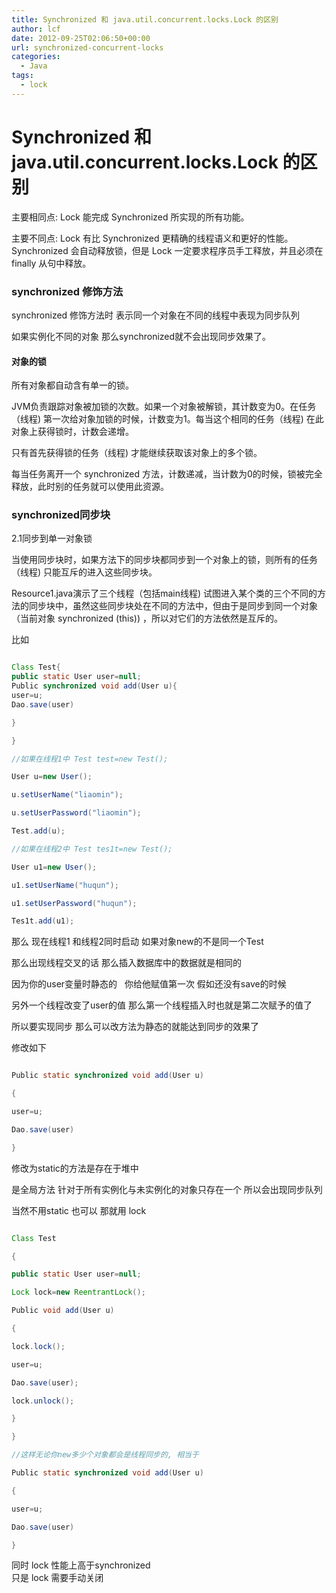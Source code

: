 ```yaml
---
title: Synchronized 和 java.util.concurrent.locks.Lock 的区别
author: lcf
date: 2012-09-25T02:06:50+00:00
url: synchronized-concurrent-locks
categories:
  - Java
tags:
  - lock
---
```

# Synchronized 和 java.util.concurrent.locks.Lock 的区别

主要相同点: Lock 能完成 Synchronized 所实现的所有功能。

主要不同点: Lock 有比 Synchronized 更精确的线程语义和更好的性能。Synchronized 会自动释放锁，但是 Lock 一定要求程序员手工释放，并且必须在 finally 从句中释放。

### synchronized 修饰方法
synchronized 修饰方法时 表示同一个对象在不同的线程中表现为同步队列

如果实例化不同的对象 那么synchronized就不会出现同步效果了。

#### 对象的锁
所有对象都自动含有单一的锁。
  
JVM负责跟踪对象被加锁的次数。如果一个对象被解锁，其计数变为0。在任务（线程) 第一次给对象加锁的时候，计数变为1。每当这个相同的任务（线程) 在此对象上获得锁时，计数会递增。
  
只有首先获得锁的任务（线程) 才能继续获取该对象上的多个锁。
  
每当任务离开一个 synchronized 方法，计数递减，当计数为0的时候，锁被完全释放，此时别的任务就可以使用此资源。
  
### synchronized同步块
  
2.1同步到单一对象锁
  
当使用同步块时，如果方法下的同步块都同步到一个对象上的锁，则所有的任务（线程) 只能互斥的进入这些同步块。
  
Resource1.java演示了三个线程（包括main线程) 试图进入某个类的三个不同的方法的同步块中，虽然这些同步块处在不同的方法中，但由于是同步到同一个对象（当前对象 synchronized (this)) ，所以对它们的方法依然是互斥的。
  
比如

```java

Class Test{
public static User user=null;
Public synchronized void add(User u){
user=u;
Dao.save(user)

}

}

//如果在线程1中 Test test=new Test();

User u=new User();

u.setUserName("liaomin");

u.setUserPassword("liaomin");

Test.add(u);

//如果在线程2中 Test tes1t=new Test();

User u1=new User();

u1.setUserName("huqun");

u1.setUserPassword("huqun");

Tes1t.add(u1);

```

那么 现在线程1 和线程2同时启动 如果对象new的不是同一个Test

那么出现线程交叉的话 那么插入数据库中的数据就是相同的

因为你的user变量时静态的   你给他赋值第一次 假如还没有save的时候

另外一个线程改变了user的值 那么第一个线程插入时也就是第二次赋予的值了

所以要实现同步 那么可以改方法为静态的就能达到同步的效果了

修改如下

```java

Public static synchronized void add(User u)

{

user=u;

Dao.save(user)

}

```

修改为static的方法是存在于堆中

是全局方法 针对于所有实例化与未实例化的对象只存在一个 所以会出现同步队列

当然不用static 也可以 那就用 lock

```java

Class Test

{

public static User user=null;

Lock lock=new ReentrantLock();

Public void add(User u)

{

lock.lock();

user=u;

Dao.save(user);

lock.unlock();

}

}

//这样无论你new多少个对象都会是线程同步的, 相当于

Public static synchronized void add(User u)

{

user=u;

Dao.save(user)

}

```

同时 lock 性能上高于synchronized  
只是 lock 需要手动关闭  
